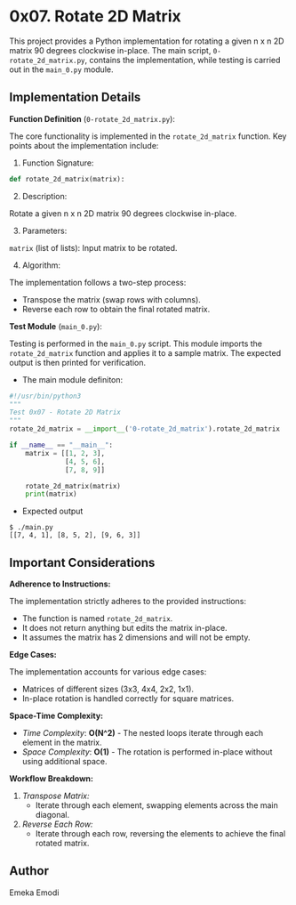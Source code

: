 # 0x07. Rotate 2D Matrix

This project provides a Python implementation for rotating a given n x n 2D matrix 90 degrees clockwise in-place. The main script, `0-rotate_2d_matrix.py`, contains the implementation, while testing is carried out in the `main_0.py` module.

## Implementation Details

**Function Definition** (`0-rotate_2d_matrix.py`):

The core functionality is implemented in the `rotate_2d_matrix` function. Key points about the implementation include:

1. Function Signature:

```python
def rotate_2d_matrix(matrix):
```

2. Description:

Rotate a given n x n 2D matrix 90 degrees clockwise in-place.

3. Parameters:

`matrix` (list of lists): Input matrix to be rotated.

4. Algorithm:

The implementation follows a two-step process:
- Transpose the matrix (swap rows with columns).
- Reverse each row to obtain the final rotated matrix.

**Test Module** (`main_0.py`):

Testing is performed in the `main_0.py` script. This module imports the `rotate_2d_matrix` function and applies it to a sample matrix. The expected output is then printed for verification.

- The main module definiton:
```python
#!/usr/bin/python3
"""
Test 0x07 - Rotate 2D Matrix
"""
rotate_2d_matrix = __import__('0-rotate_2d_matrix').rotate_2d_matrix

if __name__ == "__main__":
    matrix = [[1, 2, 3],
              [4, 5, 6],
              [7, 8, 9]]

    rotate_2d_matrix(matrix)
    print(matrix)
```

- Expected output
```shell
$ ./main.py
[[7, 4, 1], [8, 5, 2], [9, 6, 3]]
```

## Important Considerations

**Adherence to Instructions:**

The implementation strictly adheres to the provided instructions:

- The function is named `rotate_2d_matrix`.
- It does not return anything but edits the matrix in-place.
- It assumes the matrix has 2 dimensions and will not be empty.

**Edge Cases:**

The implementation accounts for various edge cases:

- Matrices of different sizes (3x3, 4x4, 2x2, 1x1).
- In-place rotation is handled correctly for square matrices.

**Space-Time Complexity:**

- *Time Complexity*: **O(N^2)** - The nested loops iterate through each element in the matrix.
- *Space Complexity*: **O(1)** - The rotation is performed in-place without using additional space.

**Workflow Breakdown:**

1. *Transpose Matrix:*
	- Iterate through each element, swapping elements across the main diagonal.
2. *Reverse Each Row:*
	- Iterate through each row, reversing the elements to achieve the final rotated matrix.


## Author

Emeka Emodi

